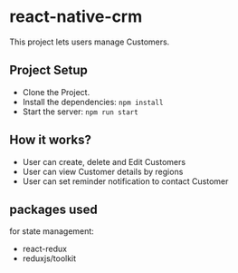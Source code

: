 # react-native-crm

This project lets users manage Customers.

## Project Setup

- Clone the Project.
- Install the dependencies: `npm install`
- Start the server: `npm run start`

## How it works?

- User can create, delete and Edit Customers
- User can view Customer details by regions
- User can set reminder notification to contact Customer

## packages used

for state management:
- react-redux
- reduxjs/toolkit

